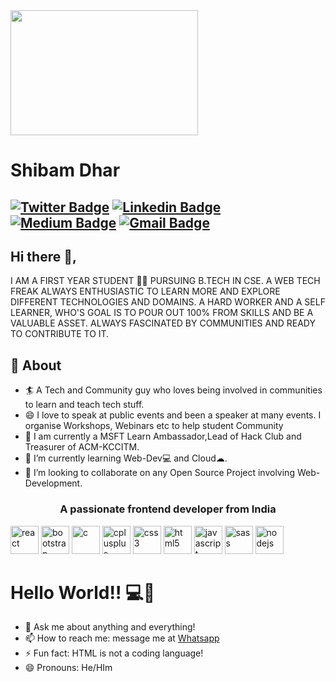 <img src="https://media.giphy.com/media/yU0vrGBTI6TKg/giphy.gif" width="300" height="200" />

# Shibam Dhar
[![Twitter Badge](https://img.shields.io/badge/-@twf_thewebfreak-1ca0f1?style=flat-square&labelColor=1ca0f1&logo=twitter&logoColor=white&link=https://twitter.com/twf_thewebfreak)](https://twitter.com/twf_thewebfreak) [![Linkedin Badge](https://img.shields.io/badge/-ShibamDhar-blue?style=flat-square&logo=Linkedin&logoColor=white&link=https://www.linkedin.com/in/shibam-dhar-43679216b/)](https://www.linkedin.com/in/shibam-dhar-43679216b/) [![Medium Badge](https://img.shields.io/badge/-@shibam.dipu-03a57a?style=flat-square&labelColor=000000&logo=Medium&link=https://medium.com/@shibam.dipu)](https://medium.com/@shibam.dipu)
[![Gmail Badge](https://img.shields.io/badge/-shibam.dipu@gmail.com-c14438?style=flat-square&logo=Gmail&logoColor=white&link=mailto:shibam.dipu@gmail.com)](mailto:shibam.dipu@gmail.com)
---
## Hi there 👋,
I AM A FIRST YEAR STUDENT 👨‍💻 PURSUING B.TECH IN CSE. A WEB TECH FREAK ALWAYS ENTHUSIASTIC TO LEARN MORE AND EXPLORE DIFFERENT TECHNOLOGIES AND DOMAINS. A HARD WORKER AND A SELF LEARNER, WHO'S GOAL IS TO POUR OUT 100% FROM SKILLS  AND BE A VALUABLE ASSET. ALWAYS FASCINATED BY COMMUNITIES AND READY TO CONTRIBUTE TO IT.  

## 🧐 About
- 🏄‍ A Tech and Community guy who loves being involved in communities to learn and teach tech stuff.
- 😄 I love to speak at public events and been a speaker at many events. I organise Workshops, Webinars etc to help student Community
- 🔭 I am currently a MSFT Learn Ambassador,Lead of Hack Club and Treasurer of ACM-KCCITM.
- 🌱 I’m currently learning Web-Dev💻 and Cloud☁.
- 👯 I’m looking to collaborate on any Open Source Project involving Web-Development.

<h3 align="center">A passionate frontend developer from India</h3>
<p><img src=https://konpa.github.io/devicon/devicon.git/icons/react/react-original-wordmark.svg alt=react width="45" height="45"/> <img src=https://konpa.github.io/devicon/devicon.git/icons/bootstrap/bootstrap-plain.svg alt=bootstrap width="45" height="45"/> <img src=https://konpa.github.io/devicon/devicon.git/icons/c/c-original.svg alt=c width="45" height="45"/> <img src=https://konpa.github.io/devicon/devicon.git/icons/cplusplus/cplusplus-original.svg alt=cplusplus width="45" height="45"/> <img src=https://konpa.github.io/devicon/devicon.git/icons/css3/css3-original-wordmark.svg alt=css3 width="45" height="45"/> <img src=https://konpa.github.io/devicon/devicon.git/icons/html5/html5-original-wordmark.svg alt=html5 width="45" height="45"/> <img src=https://konpa.github.io/devicon/devicon.git/icons/javascript/javascript-original.svg alt=javascript width="45" height="45"/> <img src=https://konpa.github.io/devicon/devicon.git/icons/sass/sass-original.svg alt=sass width="45" height="45"/> <img src=https://konpa.github.io/devicon/devicon.git/icons/nodejs/nodejs-original-wordmark.svg alt=nodejs width="45" height="45"/></p>

# Hello World!! 💻🤔
- 💬 Ask me about anything and everything! 
- 📫 How to reach me: message me at [Whatsapp](https://wa.me/7217761321)
- ⚡ Fun fact: HTML is not a coding language! 
- 😄 Pronouns: He/HIm




<!--
**soulhunter10737/soulhunter10737** is a ✨ _special_ ✨ repository because its `README.md` (this file) appears on your GitHub profile.

Here are some ideas to get you started:

- 🔭 I’m currently working on ...
- 🌱 I’m currently learning ...
- 👯 I’m looking to collaborate on ...
- 🤔 I’m looking for help with ...
- 💬 Ask me about ...
- 📫 How to reach me: ...
- 😄 Pronouns: ...
- ⚡ Fun fact: ...
-->
